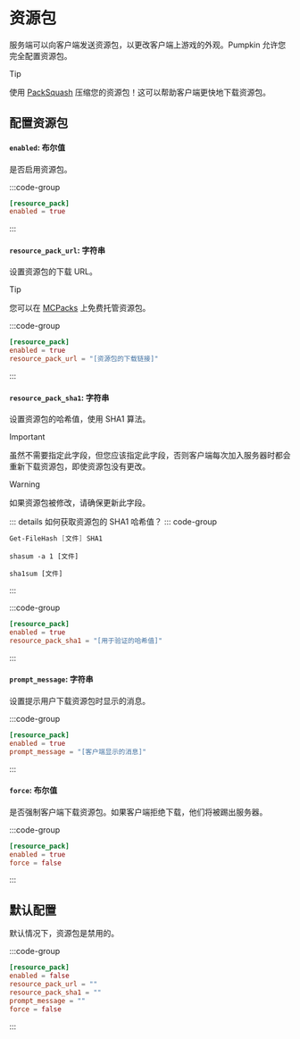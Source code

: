 # 资源包
服务端可以向客户端发送资源包，以更改客户端上游戏的外观。Pumpkin 允许您完全配置资源包。

> [!TIP]
> 使用 [PackSquash](https://packsquash.aylas.org/) 压缩您的资源包！这可以帮助客户端更快地下载资源包。

## 配置资源包

#### `enabled`: 布尔值
是否启用资源包。

:::code-group
```toml [features.toml] {2}
[resource_pack]
enabled = true
```
:::

#### `resource_pack_url`: 字符串
设置资源包的下载 URL。

> [!TIP]
> 您可以在 [MCPacks](https://mc-packs.net/) 上免费托管资源包。

:::code-group
```toml [features.toml] {3}
[resource_pack]
enabled = true
resource_pack_url = "[资源包的下载链接]"
```
:::

#### `resource_pack_sha1`: 字符串
设置资源包的哈希值，使用 SHA1 算法。

> [!IMPORTANT]
> 虽然不需要指定此字段，但您应该指定此字段，否则客户端每次加入服务器时都会重新下载资源包，即使资源包没有更改。

> [!WARNING]
> 如果资源包被修改，请确保更新此字段。

::: details 如何获取资源包的 SHA1 哈希值？
::: code-group
```powershell [Windows (PowerShell)]
Get-FileHash [文件] SHA1
```
```shell [Mac OS]
shasum -a 1 [文件]
```
```shell [Linux]
sha1sum [文件]
```
:::

:::code-group
```toml [features.toml] {3}
[resource_pack]
enabled = true
resource_pack_sha1 = "[用于验证的哈希值]"
```
:::

#### `prompt_message`: 字符串
设置提示用户下载资源包时显示的消息。

:::code-group
```toml [features.toml] {3}
[resource_pack]
enabled = true
prompt_message = "[客户端显示的消息]"
```
:::

#### `force`: 布尔值
是否强制客户端下载资源包。如果客户端拒绝下载，他们将被踢出服务器。

:::code-group
```toml [features.toml] {3}
[resource_pack]
enabled = true
force = false
```
:::

## 默认配置
默认情况下，资源包是禁用的。

:::code-group
```toml [features.toml]
[resource_pack]
enabled = false
resource_pack_url = ""
resource_pack_sha1 = ""
prompt_message = ""
force = false
```
:::
